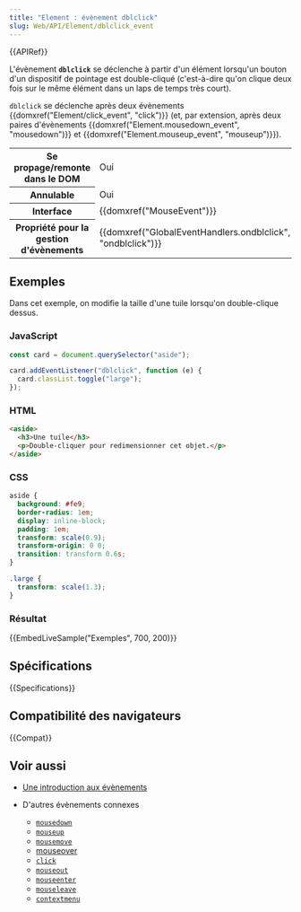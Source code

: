 ```yaml
---
title: "Element : évènement dblclick"
slug: Web/API/Element/dblclick_event
---
```


{{APIRef}}

L'évènement **`dblclick`** se déclenche à partir d'un élément lorsqu'un bouton d'un dispositif de pointage est double-cliqué (c'est-à-dire qu'on clique deux fois sur le même élément dans un laps de temps très court).

`dblclick` se déclenche après deux évènements {{domxref("Element/click_event", "click")}} (et, par extension, après deux paires d'évènements {{domxref("Element.mousedown_event", "mousedown")}} et {{domxref("Element.mouseup_event", "mouseup")}}).

<table class="properties">
  <tbody>
    <tr>
      <th scope="row">Se propage/remonte dans le DOM</th>
      <td>Oui</td>
    </tr>
    <tr>
      <th scope="row">Annulable</th>
      <td>Oui</td>
    </tr>
    <tr>
      <th scope="row">Interface</th>
      <td>{{domxref("MouseEvent")}}</td>
    </tr>
    <tr>
      <th scope="row">Propriété pour la gestion d'évènements</th>
      <td>
        {{domxref("GlobalEventHandlers.ondblclick", "ondblclick")}}
      </td>
    </tr>
  </tbody>
</table>

## Exemples

Dans cet exemple, on modifie la taille d'une tuile lorsqu'on double-clique dessus.

### JavaScript

```js
const card = document.querySelector("aside");

card.addEventListener("dblclick", function (e) {
  card.classList.toggle("large");
});
```

### HTML

```html
<aside>
  <h3>Une tuile</h3>
  <p>Double-cliquer pour redimensionner cet objet.</p>
</aside>
```

### CSS

```css
aside {
  background: #fe9;
  border-radius: 1em;
  display: inline-block;
  padding: 1em;
  transform: scale(0.9);
  transform-origin: 0 0;
  transition: transform 0.6s;
}

.large {
  transform: scale(1.3);
}
```

### Résultat

{{EmbedLiveSample("Exemples", 700, 200)}}

## Spécifications

{{Specifications}}

## Compatibilité des navigateurs

{{Compat}}

## Voir aussi

- [Une introduction aux évènements](/fr/docs/Apprendre/JavaScript/Building_blocks/Evènements)
- D'autres évènements connexes

  - [`mousedown`](/fr/docs/Web/API/Element/mousedown_event)
  - [`mouseup`](/fr/docs/Web/API/Element/mouseup_event)
  - [`mousemove`](/fr/docs/Web/API/Element/mousemove_event)
  - [mouseover](/fr/docs/Web/API/Element/mouseover_event)
  - [`click`](/fr/docs/Web/API/Element/click_event)
  - [`mouseout`](/fr/docs/Web/API/Element/mouseout_event)
  - [`mouseenter`](/fr/docs/Web/API/Element/mouseenter_event)
  - [`mouseleave`](/fr/docs/Web/API/Element/mouseleave_event)
  - [`contextmenu`](/fr/docs/Web/API/Element/contextmenu_event)
